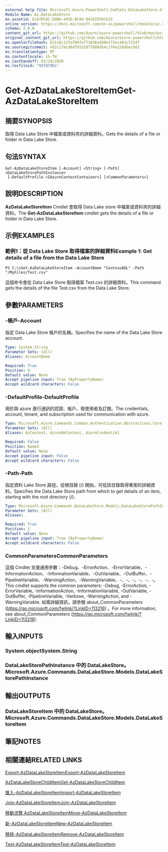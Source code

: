 ```yaml
---
external help file: Microsoft.Azure.PowerShell.Cmdlets.DataLakeStore.dll-Help.xml
Module Name: Az.DataLakeStore
ms.assetid: ECA70C6C-E0B0-445D-BCAD-041625FAC632
online version: https://docs.microsoft.com/en-us/powershell/module/az.datalakestore/get-azdatalakestoreitem
schema: 2.0.0
content_git_url: https://github.com/Azure/azure-powershell/blob/master/src/DataLakeStore/DataLakeStore/help/Get-AzDataLakeStoreItem.md
original_content_git_url: https://github.com/Azure/azure-powershell/blob/master/src/DataLakeStore/DataLakeStore/help/Get-AzDataLakeStoreItem.md
ms.openlocfilehash: b3118c11fa794fef71836a580e272ec481c72147
ms.sourcegitcommit: 4d2c178cd6df9151877b08d54c1f4a228dbec9d1
ms.translationtype: MT
ms.contentlocale: zh-TW
ms.lasthandoff: 01/29/2020
ms.locfileid: "93787961"
---
```

# <span data-ttu-id="4579e-101">Get-AzDataLakeStoreItem</span><span class="sxs-lookup"><span data-stu-id="4579e-101">Get-AzDataLakeStoreItem</span></span>

## <span data-ttu-id="4579e-102">摘要</span><span class="sxs-lookup"><span data-stu-id="4579e-102">SYNOPSIS</span></span>
<span data-ttu-id="4579e-103">取得 Data Lake Store 中檔案或資料夾的詳細資料。</span><span class="sxs-lookup"><span data-stu-id="4579e-103">Gets the details of a file or folder in Data Lake Store.</span></span>

## <span data-ttu-id="4579e-104">句法</span><span class="sxs-lookup"><span data-stu-id="4579e-104">SYNTAX</span></span>

```
Get-AzDataLakeStoreItem [-Account] <String> [-Path] <DataLakeStorePathInstance>
 [-DefaultProfile <IAzureContextContainer>] [<CommonParameters>]
```

## <span data-ttu-id="4579e-105">說明</span><span class="sxs-lookup"><span data-stu-id="4579e-105">DESCRIPTION</span></span>
<span data-ttu-id="4579e-106">**AzDataLakeStoreItem** Cmdlet 會取得 Data Lake store 中檔案或資料夾的詳細資料。</span><span class="sxs-lookup"><span data-stu-id="4579e-106">The **Get-AzDataLakeStoreItem** cmdlet gets the details of a file or folder in Data Lake Store.</span></span>

## <span data-ttu-id="4579e-107">示例</span><span class="sxs-lookup"><span data-stu-id="4579e-107">EXAMPLES</span></span>

### <span data-ttu-id="4579e-108">範例1：從 Data Lake Store 取得檔案的詳細資料</span><span class="sxs-lookup"><span data-stu-id="4579e-108">Example 1: Get details of a file from the Data Lake Store</span></span>
```
PS C:\>Get-AzDataLakeStoreItem -AccountName "ContosoADL" -Path "/MyFiles/Test.csv"
```

<span data-ttu-id="4579e-109">這個命令會從 Data Lake Store 取得檔案 Test.csv 的詳細資料。</span><span class="sxs-lookup"><span data-stu-id="4579e-109">This command gets the details of the file Test.csv from the Data Lake Store.</span></span>

## <span data-ttu-id="4579e-110">參數</span><span class="sxs-lookup"><span data-stu-id="4579e-110">PARAMETERS</span></span>

### <span data-ttu-id="4579e-111">-帳戶</span><span class="sxs-lookup"><span data-stu-id="4579e-111">-Account</span></span>
<span data-ttu-id="4579e-112">指定 Data Lake Store 帳戶的名稱。</span><span class="sxs-lookup"><span data-stu-id="4579e-112">Specifies the name of the Data Lake Store account.</span></span>

```yaml
Type: System.String
Parameter Sets: (All)
Aliases: AccountName

Required: True
Position: 0
Default value: None
Accept pipeline input: True (ByPropertyName)
Accept wildcard characters: False
```

### <span data-ttu-id="4579e-113">-DefaultProfile</span><span class="sxs-lookup"><span data-stu-id="4579e-113">-DefaultProfile</span></span>
<span data-ttu-id="4579e-114">用於與 azure 進行通訊的認證、帳戶、租使用者及訂閱。</span><span class="sxs-lookup"><span data-stu-id="4579e-114">The credentials, account, tenant, and subscription used for communication with azure.</span></span>

```yaml
Type: Microsoft.Azure.Commands.Common.Authentication.Abstractions.Core.IAzureContextContainer
Parameter Sets: (All)
Aliases: AzContext, AzureRmContext, AzureCredential

Required: False
Position: Named
Default value: None
Accept pipeline input: False
Accept wildcard characters: False
```

### <span data-ttu-id="4579e-115">-Path</span><span class="sxs-lookup"><span data-stu-id="4579e-115">-Path</span></span>
<span data-ttu-id="4579e-116">指定資料 Lake Store 路徑，從根目錄 (/) 開始，可從該目錄取得專案的詳細資料。</span><span class="sxs-lookup"><span data-stu-id="4579e-116">Specifies the Data Lake Store path from which to get details of an item, starting with the root directory (/).</span></span>

```yaml
Type: Microsoft.Azure.Commands.DataLakeStore.Models.DataLakeStorePathInstance
Parameter Sets: (All)
Aliases:

Required: True
Position: 1
Default value: None
Accept pipeline input: True (ByPropertyName)
Accept wildcard characters: False
```

### <span data-ttu-id="4579e-117">CommonParameters</span><span class="sxs-lookup"><span data-stu-id="4579e-117">CommonParameters</span></span>
<span data-ttu-id="4579e-118">這個 Cmdlet 支援通用參數：-Debug、-ErrorAction、-ErrorVariable、-InformationAction、-InformationVariable、-OutVariable、-OutBuffer、-PipelineVariable、-WarningAction、-WarningVariable、-、-、-、-、-、-。</span><span class="sxs-lookup"><span data-stu-id="4579e-118">This cmdlet supports the common parameters: -Debug, -ErrorAction, -ErrorVariable, -InformationAction, -InformationVariable, -OutVariable, -OutBuffer, -PipelineVariable, -Verbose, -WarningAction, and -WarningVariable.</span></span> <span data-ttu-id="4579e-119">如需詳細資訊，請參閱 about_CommonParameters (https://go.microsoft.com/fwlink/?LinkID=113216) 。</span><span class="sxs-lookup"><span data-stu-id="4579e-119">For more information, see about_CommonParameters (https://go.microsoft.com/fwlink/?LinkID=113216).</span></span>

## <span data-ttu-id="4579e-120">輸入</span><span class="sxs-lookup"><span data-stu-id="4579e-120">INPUTS</span></span>

### <span data-ttu-id="4579e-121">System.object</span><span class="sxs-lookup"><span data-stu-id="4579e-121">System.String</span></span>

### <span data-ttu-id="4579e-122">DataLakeStorePathInstance 中的 DataLakeStore。</span><span class="sxs-lookup"><span data-stu-id="4579e-122">Microsoft.Azure.Commands.DataLakeStore.Models.DataLakeStorePathInstance</span></span>

## <span data-ttu-id="4579e-123">輸出</span><span class="sxs-lookup"><span data-stu-id="4579e-123">OUTPUTS</span></span>

### <span data-ttu-id="4579e-124">DataLakeStoreItem 中的 DataLakeStore。</span><span class="sxs-lookup"><span data-stu-id="4579e-124">Microsoft.Azure.Commands.DataLakeStore.Models.DataLakeStoreItem</span></span>

## <span data-ttu-id="4579e-125">筆記</span><span class="sxs-lookup"><span data-stu-id="4579e-125">NOTES</span></span>

## <span data-ttu-id="4579e-126">相關連結</span><span class="sxs-lookup"><span data-stu-id="4579e-126">RELATED LINKS</span></span>

[<span data-ttu-id="4579e-127">Export-AzDataLakeStoreItem</span><span class="sxs-lookup"><span data-stu-id="4579e-127">Export-AzDataLakeStoreItem</span></span>](./Export-AzDataLakeStoreItem.md)

[<span data-ttu-id="4579e-128">AzDataLakeStoreChildItem</span><span class="sxs-lookup"><span data-stu-id="4579e-128">Get-AzDataLakeStoreChildItem</span></span>](./Get-AzDataLakeStoreChildItem.md)

[<span data-ttu-id="4579e-129">匯入-AzDataLakeStoreItem</span><span class="sxs-lookup"><span data-stu-id="4579e-129">Import-AzDataLakeStoreItem</span></span>](./Import-AzDataLakeStoreItem.md)

[<span data-ttu-id="4579e-130">Join-AzDataLakeStoreItem</span><span class="sxs-lookup"><span data-stu-id="4579e-130">Join-AzDataLakeStoreItem</span></span>](./Join-AzDataLakeStoreItem.md)

[<span data-ttu-id="4579e-131">移動流覽 AzDataLakeStoreItem</span><span class="sxs-lookup"><span data-stu-id="4579e-131">Move-AzDataLakeStoreItem</span></span>](./Move-AzDataLakeStoreItem.md)

[<span data-ttu-id="4579e-132">新-AzDataLakeStoreItem</span><span class="sxs-lookup"><span data-stu-id="4579e-132">New-AzDataLakeStoreItem</span></span>](./New-AzDataLakeStoreItem.md)

[<span data-ttu-id="4579e-133">移除-AzDataLakeStoreItem</span><span class="sxs-lookup"><span data-stu-id="4579e-133">Remove-AzDataLakeStoreItem</span></span>](./Remove-AzDataLakeStoreItem.md)

[<span data-ttu-id="4579e-134">Test-AzDataLakeStoreItem</span><span class="sxs-lookup"><span data-stu-id="4579e-134">Test-AzDataLakeStoreItem</span></span>](./Test-AzDataLakeStoreItem.md)


